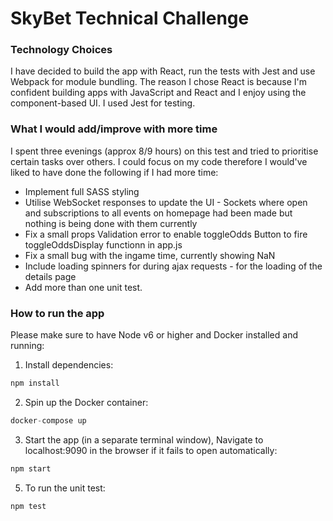# SkyBet Technical Challenge

### Technology Choices

I have decided to build the app with React, run the tests with Jest and use Webpack for module bundling. 
The reason I chose React is because I'm confident building apps with JavaScript and React and I enjoy using the component-based UI. 
I used Jest for testing.

### What I would add/improve with more time

I spent three evenings (approx 8/9 hours) on this test and tried to prioritise certain tasks over others. 
I could focus on my code therefore I would've liked to have done the following if I had more time:

- Implement full SASS styling
- Utilise WebSocket responses to update the UI - Sockets where open and subscriptions to all events on homepage had been made but nothing is being done with them currently 
- Fix a small props Validation error to enable toggleOdds Button to fire toggleOddsDisplay functionn in app.js
- Fix a small bug with the ingame time, currently showing NaN 
- Include loading spinners for during ajax requests - for the loading of the details page
- Add more than one unit test.


### How to run the app

Please make sure to have Node v6 or higher and Docker installed and running:

1) Install dependencies:

```javascript
npm install
```

2) Spin up the Docker container:

```javascript
docker-compose up
```

3) Start the app (in a separate terminal window), Navigate to localhost:9090 in the browser if it fails to open automatically:

```javascript
npm start
```
5) To run the unit test:

```javascript
npm test
```
